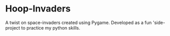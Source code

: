 # Hoop-Invaders
A twist on space-invaders created using Pygame. Developed as a fun 'side-project to practice my python skills.
